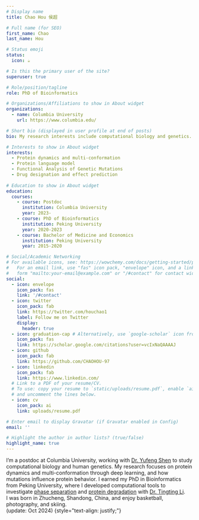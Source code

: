 ```yaml
---
# Display name
title: Chao Hou 侯超

# Full name (for SEO)
first_name: Chao
last_name: Hou

# Status emoji
status:
  icon: ☕️

# Is this the primary user of the site?
superuser: true

# Role/position/tagline
role: PhD of Bioinformatics

# Organizations/Affiliations to show in About widget
organizations:
  - name: Columbia University
    url: https://www.columbia.edu/

# Short bio (displayed in user profile at end of posts)
bio: My research interests include computational biology and genetics.

# Interests to show in About widget
interests:
  - Protein dynamics and multi-conformation
  - Protein language model
  - Functional Analysis of Genetic Mutations
  - Drug designation and effect prediction
  
# Education to show in About widget
education:
  courses:
    - course: Postdoc
      institution: Columbia University
      year: 2023-
    - course: PhD of Bioinformatics
      institution: Peking University
      year: 2020-2023
    - course: Bachelor of Medicine and Economics
      institution: Peking University
      year: 2015-2020

# Social/Academic Networking
# For available icons, see: https://wowchemy.com/docs/getting-started/page-builder/#icons
#   For an email link, use "fas" icon pack, "envelope" icon, and a link in the
#   form "mailto:your-email@example.com" or "/#contact" for contact widget.
social:
  - icon: envelope
    icon_pack: fas
    link: '/#contact'
  - icon: twitter
    icon_pack: fab
    link: https://twitter.com/houchao1
    label: Follow me on Twitter
    display:
      header: true
  - icon: graduation-cap # Alternatively, use `google-scholar` icon from `ai` icon pack
    icon_pack: fas
    link: https://scholar.google.com/citations?user=vcIxNaQAAAAJ
  - icon: github
    icon_pack: fab
    link: https://github.com/CHAOHOU-97
  - icon: linkedin
    icon_pack: fab
    link: https://www.linkedin.com/
  # Link to a PDF of your resume/CV.
  # To use: copy your resume to `static/uploads/resume.pdf`, enable `ai` icons in `params.yaml`,
  # and uncomment the lines below.
  - icon: cv
    icon_pack: ai
    link: uploads/resume.pdf

# Enter email to display Gravatar (if Gravatar enabled in Config)
email: ''

# Highlight the author in author lists? (true/false)
highlight_name: true
---
```


I’m a postdoc at Columbia University, working with [Dr. Yufeng Shen](http://www.columbia.edu/~ys2411) to study computational biology and human genetics. My research focuses on protein dynamics and multi-conformation through deep learning, and how mutations influence protein behavior. I earned my PhD in Bioinformatics from Peking University, where I developed computational tools to investigate [phase separation](http://lab.phasep.pro/) and [protein degradation](http://degron.phasep.pro/) with [Dr. Tingting Li](http://bioinfolilab.phasep.pro/).  
I was born in Zhucheng, Shandong, China, and enjoy basketball, photography, and skiing.  
(update: Oct 2024)
{style="text-align: justify;"}
